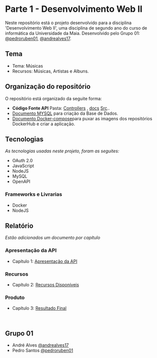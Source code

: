 # Parte 1 - Desenvolvimento Web II

Neste repositório está o projeto desenvolvido para a disciplina 'Desenvolvimento Web II', uma disciplina de segundo ano do curso de informática da Universidade da Maia. Desenvolvido pelo Grupo 01: [@pedroruben01](https://github.com/pedroruben01), [@andrealves17](https://github.com/AndreAlves17).

## Tema 
* Tema: Músicas
* Recursos: Músicas, Artistas e Albuns.

## Organização do repositório 
O repositório está organizado da seguite forma:
* **Código Fonte API** Pasta: [Controllers](controllers/) ,  [docs](docs/) [Src](src/)..
* [Documento MYSQL](db/) para criação da Base de Dados.
* [Documento Docker-compose](docker-compose.yml/)para puxar as imagens dos repositórios DockerHub e criar a aplicação.

## Tecnologias 

_As tecnologias usadas neste projeto, foram as seguites:_
* OAuth 2.0
* JavaScript
* NodeJS
* MySQL
* OpenAPI


### Frameworks e Livrarias 

* Docker
* NodeJS

## Relatório
_Estão adicionados um documento por capítulo_

### Apresentação da API
* Capítulo 1: [Apresentação da API](documentos_P1/c1.md)
### Recursos
* Capítulo 2: [Recursos Disponíveis](documentos_P1/c2.md)
### Produto
* Capítulo 3: [Resultado Final](documentos_P1/c3.md)

<br>

## Grupo 01
* André Alves [@andrealves17](https://github.com/AndreAlves17)
* Pedro Santos [@pedroruben01](https://github.com/pedroruben01)
